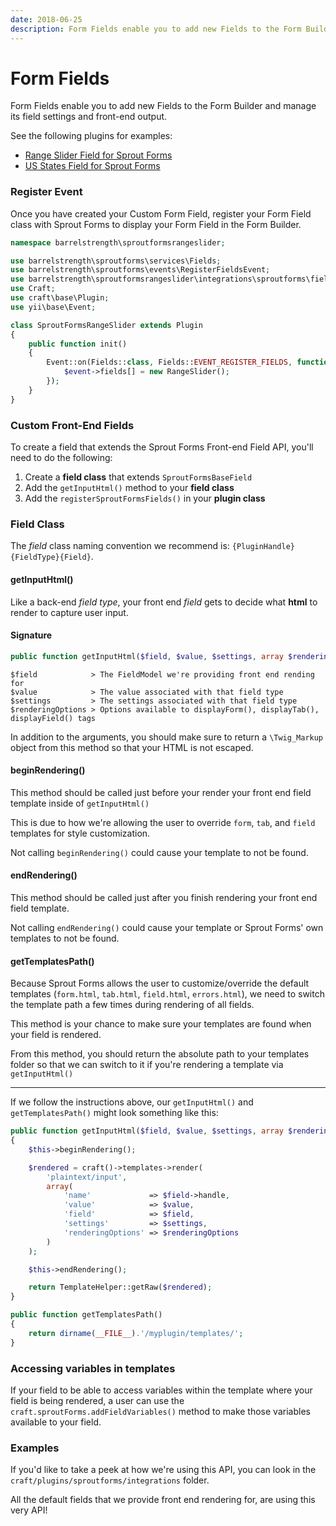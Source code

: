 ```yaml
---
date: 2018-06-25
description: Form Fields enable you to add new Fields to the Form Builder and manage its field settings and front-end output.
---
```


# Form Fields

Form Fields enable you to add new Fields to the Form Builder and manage its field settings and front-end output.

See the following plugins for examples:

- [Range Slider Field for Sprout Forms](https://github.com/barrelstrength/craft-sprout-forms-range-slider)
- [US States Field for Sprout Forms](https://github.com/barrelstrength/craft-sprout-forms-us-states)

### Register Event

Once you have created your Custom Form Field, register your Form Field class with Sprout Forms to display your Form Field in the Form Builder.

``` php
namespace barrelstrength\sproutformsrangeslider;

use barrelstrength\sproutforms\services\Fields;
use barrelstrength\sproutforms\events\RegisterFieldsEvent;
use barrelstrength\sproutformsrangeslider\integrations\sproutforms\fields\RangeSlider;
use Craft;
use craft\base\Plugin;
use yii\base\Event;

class SproutFormsRangeSlider extends Plugin
{
    public function init()
    {
        Event::on(Fields::class, Fields::EVENT_REGISTER_FIELDS, function(RegisterFieldsEvent $event) {
            $event->fields[] = new RangeSlider();
        });
    }
}
```

### Custom Front-End Fields

To create a field that extends the Sprout Forms Front-end Field API, you'll need to do the following:

1. Create a **field class** that extends `SproutFormsBaseField`
2. Add the `getInputHtml()` method to your **field class**
3. Add the `registerSproutFormsFields()` in your **plugin class**

### Field Class

The _field_ class naming convention we recommend is: `{PluginHandle}{FieldType}{Field}`.

#### getInputHtml()

Like a back-end _field type_, your front end _field_ gets to decide what **html** to render to capture user input.

#### Signature
```php
public function getInputHtml($field, $value, $settings, array $renderingOptions = null)
```

```
$field            > The FieldModel we're providing front end rending for
$value            > The value associated with that field type
$settings         > The settings associated with that field type
$renderingOptions > Options available to displayForm(), displayTab(), displayField() tags
```

In addition to the arguments, you should make sure to return a `\Twig_Markup` object from this method so that your HTML is not escaped.

#### beginRendering()
This method should be called just before your render your front end field template inside of `getInputHtml()`

This is due to how we're allowing the user to override `form`, `tab`, and `field` templates for style customization.

Not calling `beginRendering()` could cause your template to not be found.

#### endRendering()
This method should be called just after you finish rendering your front end field template.

Not calling `endRendering()` could cause your template or Sprout Forms' own templates to not be found.

#### getTemplatesPath()
Because Sprout Forms allows the user to customize/override the default templates (`form.html`, `tab.html`, `field.html`, `errors.html`), we need to switch the template path a few times during rendering of all fields.

This method is your chance to make sure your templates are found when your field is rendered.

From this method, you should return the absolute path to your templates folder so that we can switch to it if you're rendering a template via `getInputHtml()`

---

If we follow the instructions above, our `getInputHtml()` and `getTemplatesPath()` might look something like this:

``` php
public function getInputHtml($field, $value, $settings, array $renderingOptions = null)
{
    $this->beginRendering();

    $rendered = craft()->templates->render(
        'plaintext/input',
        array(
            'name'             => $field->handle,
            'value'            => $value,
            'field'            => $field,
            'settings'         => $settings,
            'renderingOptions' => $renderingOptions
        )
    );

    $this->endRendering();

    return TemplateHelper::getRaw($rendered);
}

public function getTemplatesPath()
{
    return dirname(__FILE__).'/myplugin/templates/';
}
```

### Accessing variables in templates

If your field to be able to access variables within the template where your field is being rendered, a user can use the `craft.sproutForms.addFieldVariables()` method to make those variables available to your field.

### Examples

If you'd like to take a peek at how we're using this API, you can look in the `craft/plugins/sproutforms/integrations` folder.

All the default fields that we provide front end rendering for, are using this very API!
